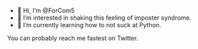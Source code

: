 - 👋 Hi, I’m @ForCom5
- 👀 I’m interested in shaking this feeling of imposter syndrome.
- 🌱 I’m currently learning how to not suck at Python.

You can probably reach me fastest on Twitter.

<!---
ForCom5/ForCom5 is a ✨ special ✨ repository because its `README.md` (this file) appears on your GitHub profile.
You can click the Preview link to take a look at your changes.
--->
